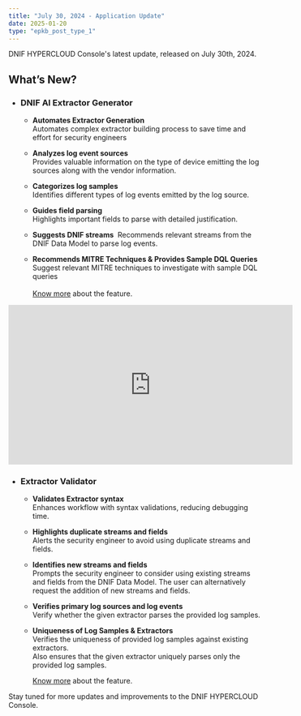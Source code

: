 ```yaml
---
title: "July 30, 2024 - Application Update"
date: 2025-01-20
type: "epkb_post_type_1"
---
```


DNIF HYPERCLOUD Console's latest update, released on July 30th, 2024.

## **What’s New?**

-  ### **DNIF AI Extractor Generator**

    - **Automates Extractor Generation**  
        Automates complex extractor building process to save time and effort for security engineers
    
    - **Analyzes log event sources**   
        Provides valuable information on the type of device emitting the log sources along with the vendor information.
    
    - **Categorizes log samples**  
        Identifies different types of log events emitted by the log source.
    
    - **Guides field parsing**  
        Highlights important fields to parse with detailed justification.
    
    - **Suggests DNIF streams** 
    Recommends relevant streams from the DNIF Data Model to parse log events. 
    
    - **Recommends MITRE Techniques & Provides Sample DQL Queries**  
        Suggest relevant MITRE techniques to investigate with sample DQL queries  
           
        [Know more](https://dnif.it/kb/dnif-ai/extractor-generator/extractor-generator-overview/) about the feature.
<iframe width="560" height="315" src="https://www.youtube.com/embed/pEEd5IUKH-c?si=Iz9brk_OJl7MStmq" title="YouTube video player" frameborder="0" allow="accelerometer; autoplay; clipboard-write; encrypted-media; gyroscope; picture-in-picture; web-share" referrerpolicy="strict-origin-when-cross-origin" allowfullscreen></iframe> 




-  ### **Extractor Validator**
    - **Validates Extractor syntax**  
        Enhances workflow with syntax validations, reducing debugging time.
    
    - **Highlights duplicate streams and fields**  
        Alerts the security engineer to avoid using duplicate streams and fields.
    
    - **Identifies new streams and fields**   
        Prompts the security engineer to consider using existing streams and fields from the DNIF Data Model. The user can alternatively request the addition of new streams and fields.
    
    - **Verifies primary log sources and log events**  
        Verify whether the given extractor parses the provided log samples.
    
    - **Uniqueness of Log Samples & Extractors**  
        Verifies the uniqueness of provided log samples against existing extractors.  
        Also ensures that the given extractor uniquely parses only the provided log samples.  
          
        [Know more](https://dnif.it/kb/data-ingestion/extractors/extractor-validator/) about the feature.

Stay tuned for more updates and improvements to the DNIF HYPERCLOUD Console.

